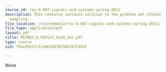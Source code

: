 ```yaml
---
course_id: res-6-007-signals-and-systems-spring-2011
description: This resource contains solution to the problem set related to discrete-time
  sampling.
file_location: /coursemedia/res-6-007-signals-and-systems-spring-2011/f9ac05e1fcfce06109f8156bf6fc40df_MITRES_6_007S11_hw19_sol.pdf
file_type: application/pdf
layout: pdf
title: MITRES_6_007S11_hw19_sol.pdf
type: course
uid: f9ac05e1fcfce06109f8156bf6fc40df

---
```

None